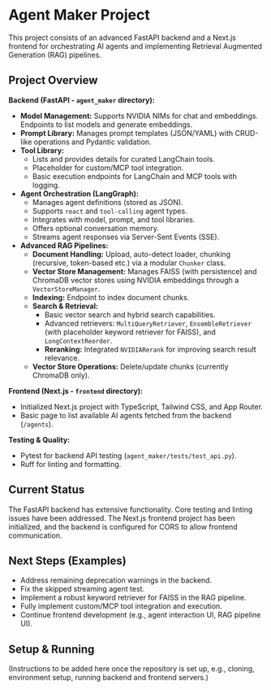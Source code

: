 # Agent Maker Project

This project consists of an advanced FastAPI backend and a Next.js frontend for orchestrating AI agents and implementing Retrieval Augmented Generation (RAG) pipelines.

## Project Overview

**Backend (FastAPI - `agent_maker` directory):**

*   **Model Management:** Supports NVIDIA NIMs for chat and embeddings. Endpoints to list models and generate embeddings.
*   **Prompt Library:** Manages prompt templates (JSON/YAML) with CRUD-like operations and Pydantic validation.
*   **Tool Library:** 
    *   Lists and provides details for curated LangChain tools.
    *   Placeholder for custom/MCP tool integration.
    *   Basic execution endpoints for LangChain and MCP tools with logging.
*   **Agent Orchestration (LangGraph):**
    *   Manages agent definitions (stored as JSON).
    *   Supports `react` and `tool-calling` agent types.
    *   Integrates with model, prompt, and tool libraries.
    *   Offers optional conversation memory.
    *   Streams agent responses via Server-Sent Events (SSE).
*   **Advanced RAG Pipelines:**
    *   **Document Handling:** Upload, auto-detect loader, chunking (recursive, token-based etc.) via a modular `Chunker` class.
    *   **Vector Store Management:** Manages FAISS (with persistence) and ChromaDB vector stores using NVIDIA embeddings through a `VectorStoreManager`.
    *   **Indexing:** Endpoint to index document chunks.
    *   **Search & Retrieval:**
        *   Basic vector search and hybrid search capabilities.
        *   Advanced retrievers: `MultiQueryRetriever`, `EnsembleRetriever` (with placeholder keyword retriever for FAISS), and `LongContextReorder`.
        *   **Reranking:** Integrated `NVIDIARerank` for improving search result relevance.
    *   **Vector Store Operations:** Delete/update chunks (currently ChromaDB only).

**Frontend (Next.js - `frontend` directory):**

*   Initialized Next.js project with TypeScript, Tailwind CSS, and App Router.
*   Basic page to list available AI agents fetched from the backend (`/agents`).

**Testing & Quality:**

*   Pytest for backend API testing (`agent_maker/tests/test_api.py`).
*   Ruff for linting and formatting.

## Current Status

The FastAPI backend has extensive functionality. Core testing and linting issues have been addressed. The Next.js frontend project has been initialized, and the backend is configured for CORS to allow frontend communication.

## Next Steps (Examples)

*   Address remaining deprecation warnings in the backend.
*   Fix the skipped streaming agent test.
*   Implement a robust keyword retriever for FAISS in the RAG pipeline.
*   Fully implement custom/MCP tool integration and execution.
*   Continue frontend development (e.g., agent interaction UI, RAG pipeline UI).

## Setup & Running

(Instructions to be added here once the repository is set up, e.g., cloning, environment setup, running backend and frontend servers.) 